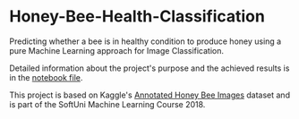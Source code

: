 # Honey-Bee-Health-Classification

Predicting whether a bee is in healthy condition to produce honey using a pure Machine Learning approach for Image Classification.

Detailed information about the project's purpose and the achieved results is in the [notebook file](https://github.com/JadeBlue96/Honey-Bee-Health-Classification/blob/master/Honey%20Bee%20Health%20Classification.ipynb).

This project is based on Kaggle's [Annotated Honey Bee Images](https://www.kaggle.com/jenny18/honey-bee-annotated-images) dataset and is part of the SoftUni Machine Learning Course 2018.
